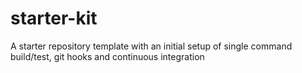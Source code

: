 # starter-kit
A starter repository template with an initial setup of single command build/test, git hooks and continuous integration
